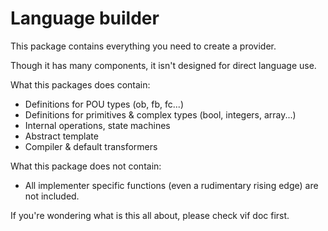 ﻿# Language builder

This package contains everything you need to create a provider.

Though it has many components, it isn't designed for direct language use.

What this packages does contain:
- Definitions for POU types (ob, fb, fc...)
- Definitions for primitives & complex types (bool, integers, array...)
- Internal operations, state machines
- Abstract template
- Compiler & default transformers

What this package does not contain:
- All implementer specific functions (even a rudimentary rising edge) are not included.

If you're wondering what is this all about, please check vif doc first.
